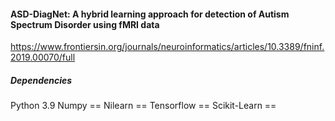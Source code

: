 #### ASD-DiagNet: A hybrid learning approach for detection of Autism Spectrum Disorder using fMRI data
https://www.frontiersin.org/journals/neuroinformatics/articles/10.3389/fninf.2019.00070/full

##### Dependencies
Python 3.9 
Numpy ==
Nilearn == 
Tensorflow ==
Scikit-Learn ==


